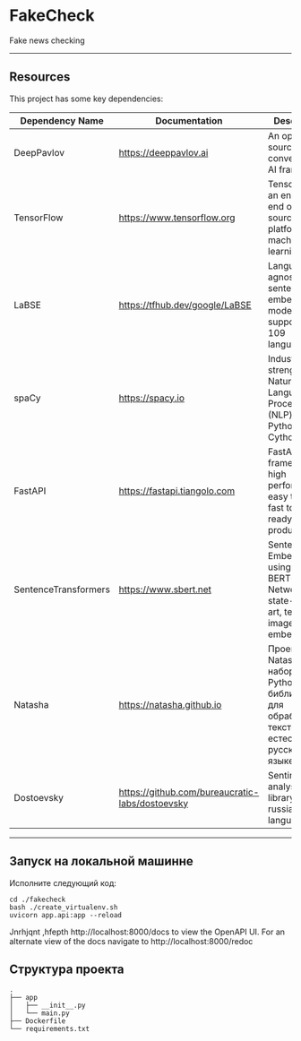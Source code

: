 # FakeCheck

Fake news checking

---

## Resources
This project has some key dependencies:

| Dependency Name      | Documentation                                   | Description                                                                                     |
|----------------------|-------------------------------------------------|-------------------------------------------------------------------------------------------------|
| DeepPavlov           | https://deeppavlov.ai                           | An open source conversational AI framework                                                      |
| TensorFlow           | https://www.tensorflow.org                      | TensorFlow is an end-to-end open source platform for machine learning                           |
| LaBSE                | https://tfhub.dev/google/LaBSE                  | Language-agnostic BERT sentence embedding model supporting 109 languages                        |
| spaCy                | https://spacy.io                                | Industrial-strength Natural Language Processing (NLP) with Python and Cython                    |
| FastAPI              | https://fastapi.tiangolo.com                    | FastAPI framework, high performance, easy to learn, fast to code, ready for production          |
| SentenceTransformers | https://www.sbert.net                           | Sentence Embeddings using Siamese BERT-Networks for state-of-the-art, text and image embeddings |
| Natasha              | https://natasha.github.io                       | Проект Natasha — набор Python-библиотек для обработки текстов на естественном русском языке     |
| Dostoevsky           | https://github.com/bureaucratic-labs/dostoevsky | Sentiment analysis library for russian language                                                 |
---

## Запуск на локальной машинне

Исполните следующий код:
```
cd ./fakecheck
bash ./create_virtualenv.sh
uvicorn app.api:app --reload
```
Jnrhjqnt ,hfepth http://localhost:8000/docs to view the OpenAPI UI.
For an alternate view of the docs navigate to http://localhost:8000/redoc


## Структура проекта
```
.
├── app
│   ├── __init__.py
│   └── main.py
├── Dockerfile
└── requirements.txt
```
